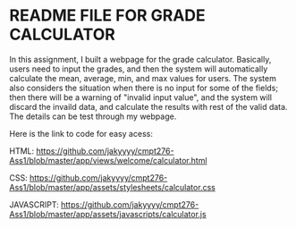 # README FILE FOR GRADE CALCULATOR


In this assignment, I built a webpage for the grade calculator. Basically, users need to input the grades, and then the system will automatically calculate the mean, average, min, and max values for users. The system also considers the situation when there is no input for some of the fields; then there will be a warning of "invalid input value", and the system will discard the invaild data, and calculate the results with rest of the valid data. The details can be test through my webpage.



Here is the link to code for easy acess:

HTML: https://github.com/jakyyyy/cmpt276-Ass1/blob/master/app/views/welcome/calculator.html


CSS: https://github.com/jakyyyy/cmpt276-Ass1/blob/master/app/assets/stylesheets/calculator.css



JAVASCRIPT: https://github.com/jakyyyy/cmpt276-Ass1/blob/master/app/assets/javascripts/calculator.js


